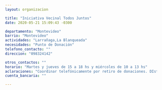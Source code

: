 ```yaml
---
layout: organizacion

title: "Iniciativa Vecinal Todos Juntos"
date: 2020-05-21 15:09:43 -0300

departamento: "Montevideo"
barrio: "Montevideo"
actividades: "Larrañaga,La Blanqueada"
necesidades: "Punto de Donación"
telefono_contacto: ""
direccion: "098324142"

otros_contactos: ""
horario: "Martes y jueves de 15 a 18 hs y miércoles de 10 a 13 hs"
aclaraciones: "Coordinar telefónicamente por retiro de donaciones. DIstribuyen las donaciones en distintas ollas de Montevideo."
cuenta_bancaria: ""

---
```

